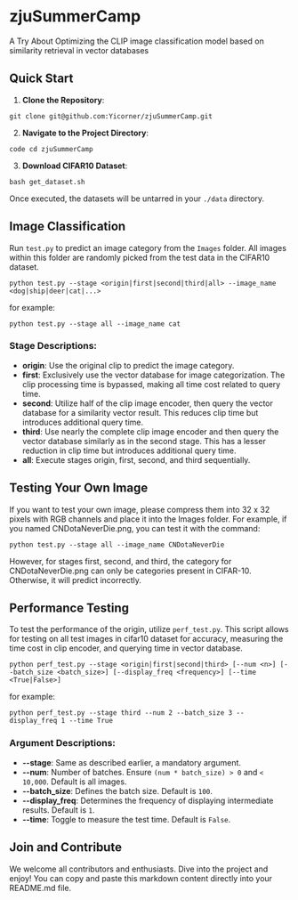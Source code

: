 # zjuSummerCamp
A Try About Optimizing the CLIP image classification model based on similarity retrieval in vector databases


## Quick Start

1. **Clone the Repository**:

`git clone git@github.com:Yicorner/zjuSummerCamp.git`

2. **Navigate to the Project Directory**:

`code cd zjuSummerCamp`

3. **Download CIFAR10 Dataset**:

`bash get_dataset.sh`


Once executed, the datasets will be untarred in your `./data` directory.

## Image Classification

Run `test.py` to predict an image category from the `Images` folder. All images within this folder are randomly picked from the test data in the CIFAR10 dataset.

`python test.py --stage <origin|first|second|third|all> --image_name <dog|ship|deer|cat|...>`

for example:

`python test.py --stage all --image_name cat`

### Stage Descriptions:
- **origin**: Use the original clip to predict the image category.
- **first**: Exclusively use the vector database for image categorization. The clip processing time is bypassed, making all time cost related to query time.
- **second**: Utilize half of the clip image encoder, then query the vector database for a similarity vector result. This reduces clip time but introduces additional query time.
- **third**: Use nearly the complete clip image encoder and then query the vector database similarly as in the second stage. This has a lesser reduction in clip time but introduces additional query time.
- **all**: Execute stages origin, first, second, and third sequentially.

## Testing Your Own Image

If you want to test your own image, please compress them into 32 x 32 pixels with RGB channels and place it into the Images folder. For example, if you named CNDotaNeverDie.png, you can test it with the command:

`python test.py --stage all --image_name CNDotaNeverDie`

However, for stages first, second, and third, the category for CNDotaNeverDie.png can only be categories present in CIFAR-10. Otherwise, it will predict incorrectly.

## Performance Testing

To test the performance of the origin, utilize `perf_test.py`. This script allows for testing on all test images in cifar10 dataset for accuracy, measuring the time cost in clip encoder, and querying time in vector database.

`python perf_test.py --stage <origin|first|second|third> [--num <n>] [--batch_size <batch_size>] [--display_freq <frequency>] [--time <True|False>]`

for example:

`python perf_test.py --stage third --num 2 --batch_size 3 --display_freq 1 --time True`

### Argument Descriptions:
- **--stage**: Same as described earlier, a mandatory argument.
- **--num**: Number of batches. Ensure `(num * batch_size) > 0` and `< 10,000`. Default is all images.
- **--batch_size**: Defines the batch size. Default is `100`.
- **--display_freq**: Determines the frequency of displaying intermediate results. Default is `1`.
- **--time**: Toggle to measure the test time. Default is `False`.

## Join and Contribute

We welcome all contributors and enthusiasts. Dive into the project and enjoy!
You can copy and paste this markdown content directly into your README.md file.





